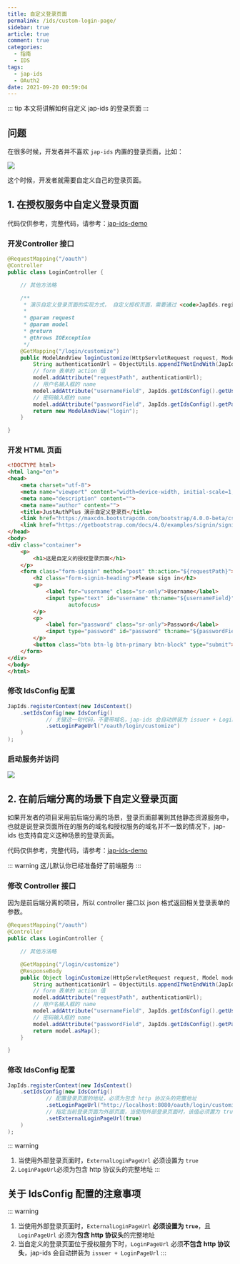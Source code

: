 ```yaml
---
title: 自定义登录页面
permalink: /ids/custom-login-page/
sidebar: true
article: true
comment: true
categories: 
  - 指南
  - IDS
tags: 
  - jap-ids
  - OAuth2
date: 2021-09-20 00:59:04
---
```


::: tip
本文将讲解如何自定义 jap-ids 的登录页面
:::

## 问题

在很多时候，开发者并不喜欢 `jap-ids` 内置的登录页面，比如：

![](/_media/ca0e2998.png)

这个时候，开发者就需要自定义自己的登录页面。

## 1. 在授权服务中自定义登录页面

代码仅供参考，完整代码，请参考：[jap-ids-demo](https://gitee.com/fujieid/jap-ids-demo)

### 开发Controller 接口

```java
@RequestMapping("/oauth")
@Controller
public class LoginController {

    // 其他方法略

    /**
     * 演示自定义登录页面的实现方式， 自定义授权页面，需要通过 <code>JapIds.registerContext(new IdsContext().setIdsConfig(new IdsConfig().setLoginPageUrl("/oauth/login/customize")</code> 配置登录页面的入口
     *
     * @param request
     * @param model
     * @return
     * @throws IOException
     */
    @GetMapping("/login/customize")
    public ModelAndView loginCustomize(HttpServletRequest request, Model model) throws IOException {
        String authenticationUrl = ObjectUtils.appendIfNotEndWith(JapIds.getIdsConfig().getLoginUrl(), "?") + request.getQueryString();
        // form 表单的 action 值
        model.addAttribute("requestPath", authenticationUrl);
        // 用户名输入框的 name
        model.addAttribute("usernameField", JapIds.getIdsConfig().getUsernameField());
        // 密码输入框的 name
        model.addAttribute("passwordField", JapIds.getIdsConfig().getPasswordField());
        return new ModelAndView("login");
    }

}
```

### 开发 HTML 页面

```html
<!DOCTYPE html>
<html lang="en">
<head>
    <meta charset="utf-8">
    <meta name="viewport" content="width=device-width, initial-scale=1, shrink-to-fit=no">
    <meta name="description" content="">
    <meta name="author" content="">
    <title>JustAuthPlus 演示自定义登录页</title>
    <link href="https://maxcdn.bootstrapcdn.com/bootstrap/4.0.0-beta/css/bootstrap.min.css" rel="stylesheet" crossorigin="anonymous">
    <link href="https://getbootstrap.com/docs/4.0/examples/signin/signin.css" rel="stylesheet" crossorigin="anonymous"/>
</head>
<body>
<div class="container">
    <p>
        <h1>这是自定义的授权登录页面</h1>
    </p>
    <form class="form-signin" method="post" th:action="${requestPath}">
        <h2 class="form-signin-heading">Please sign in</h2>
        <p>
            <label for="username" class="sr-only">Username</label>
            <input type="text" id="username" th:name="${usernameField}" class="form-control" placeholder="Username" required
                   autofocus>
        </p>
        <p>
            <label for="password" class="sr-only">Password</label>
            <input type="password" id="password" th:name="${passwordField}" class="form-control" placeholder="Password" required>
        </p>
        <button class="btn btn-lg btn-primary btn-block" type="submit">Sign in</button>
    </form>
</div>
</body>
</html>
```

### 修改 IdsConfig 配置

```java
JapIds.registerContext(new IdsContext()
    .setIdsConfig(new IdsConfig()
            // 关键这一句代码，不要带域名，jap-ids 会自动拼装为 issuer + LoginPageUrl
            .setLoginPageUrl("/oauth/login/customize")
    )
);
```

### 启动服务并访问

![](/_media/b04c381a.png)

## 2. 在前后端分离的场景下自定义登录页面

如果开发者的项目采用前后端分离的场景，登录页面部署到其他静态资源服务中，也就是说登录页面所在的服务的域名和授权服务的域名并不一致的情况下，jap-ids 也支持自定义这种场景的登录页面。

代码仅供参考，完整代码，请参考：[jap-ids-demo](https://gitee.com/fujieid/jap-ids-demo)

::: warning
这儿默认你已经准备好了前端服务
:::

### 修改 Controller 接口

因为是前后端分离的项目，所以 controller 接口以 json 格式返回相关登录表单的参数。

```java
@RequestMapping("/oauth")
@Controller
public class LoginController {

    // 其他方法略

    @GetMapping("/login/customize")
    @ResponseBody
    public Object loginCustomize(HttpServletRequest request, Model model) throws IOException {
        String authenticationUrl = ObjectUtils.appendIfNotEndWith(JapIds.getIdsConfig().getLoginUrl(), "?") + request.getQueryString();
        // form 表单的 action 值
        model.addAttribute("requestPath", authenticationUrl);
        // 用户名输入框的 name
        model.addAttribute("usernameField", JapIds.getIdsConfig().getUsernameField());
        // 密码输入框的 name
        model.addAttribute("passwordField", JapIds.getIdsConfig().getPasswordField());
        return model.asMap();
    }

}
```

### 修改 IdsConfig 配置

```java
JapIds.registerContext(new IdsContext()
    .setIdsConfig(new IdsConfig()
            // 配置登录页面的地址，必须为包含 http 协议头的完整地址
            .setLoginPageUrl("http://localhost:8080/oauth/login/customize")
            // 指定当前登录页面为外部页面，当使用外部登录页面时，该值必须置为 true
            .setExternalLoginPageUrl(true)
    )
);
```

::: warning
1. 当使用外部登录页面时，`ExternalLoginPageUrl` 必须设置为 `true`
2. `LoginPageUrl`必须为包含 http 协议头的完整地址
:::
   
## 关于 IdsConfig 配置的注意事项


::: warning
1. 当使用外部登录页面时，`ExternalLoginPageUrl` **必须设置为 `true`**，且 `LoginPageUrl` 必须为**包含 http 协议头**的完整地址
2. 当自定义的登录页面位于授权服务下时，`LoginPageUrl` 必须**不包含 http 协议头**，jap-ids 会自动拼装为 `issuer + LoginPageUrl`
:::

